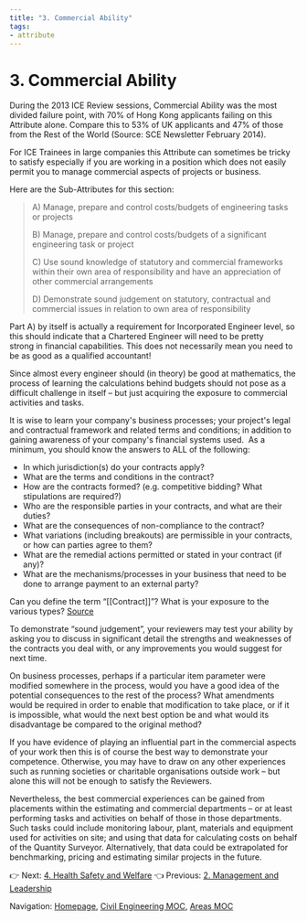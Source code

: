 ```yaml
---
title: "3. Commercial Ability"
tags: 
- attribute
---
```

# 3. Commercial Ability
During the 2013 ICE Review sessions, Commercial Ability was the most divided failure point, with 70% of Hong Kong applicants failing on this Attribute alone. Compare this to 53% of UK applicants and 47% of those from the Rest of the World (Source: SCE Newsletter February 2014).

For ICE Trainees in large companies this Attribute can sometimes be tricky to satisfy especially if you are working in a position which does not easily permit you to manage commercial aspects of projects or business.

Here are the Sub-Attributes for this section:

> A) Manage, prepare and control costs/budgets of engineering tasks or projects
> 
> B) Manage, prepare and control costs/budgets of a significant engineering task or project
> 
> C) Use sound knowledge of statutory and commercial frameworks within their own area of responsibility and have an appreciation of other commercial arrangements
> 
> D) Demonstrate sound judgement on statutory, contractual and commercial issues in relation to own area of responsibility

Part A) by itself is actually a requirement for Incorporated Engineer level, so this should indicate that a Chartered Engineer will need to be pretty strong in financial capabilities. This does not necessarily mean you need to be as good as a qualified accountant!

Since almost every engineer should (in theory) be good at mathematics, the process of learning the calculations behind budgets should not pose as a difficult challenge in itself – but just acquiring the exposure to commercial activities and tasks.

It is wise to learn your company's business processes; your project's legal and contractual framework and related terms and conditions; in addition to gaining awareness of your company's financial systems used.  As a minimum, you should know the answers to ALL of the following:

-   In which jurisdiction(s) do your contracts apply?
-   What are the terms and conditions in the contract?
-   How are the contracts formed? (e.g. competitive bidding? What stipulations are required?)
-   Who are the responsible parties in your contracts, and what are their duties?
-   What are the consequences of non-compliance to the contract?
-   What variations (including breakouts) are permissible in your contracts, or how can parties agree to them?
-   What are the remedial actions permitted or stated in your contract (if any)?
-   What are the mechanisms/processes in your business that need to be done to arrange payment to an external party?


Can you define the term “[[Contract]]”? What is your exposure to the various types? [Source](http://www.thebluediamondgallery.com/highlighted/c/contract.html)

To demonstrate “sound judgement”, your reviewers may test your ability by asking you to discuss in significant detail the strengths and weaknesses of the contracts you deal with, or any improvements you would suggest for next time.

On business processes, perhaps if a particular item parameter were modified somewhere in the process, would you have a good idea of the potential consequences to the rest of the process? What amendments would be required in order to enable that modification to take place, or if it is impossible, what would the next best option be and what would its disadvantage be compared to the original method?

If you have evidence of playing an influential part in the commercial aspects of your work then this is of course the best way to demonstrate your competence. Otherwise, you may have to draw on any other experiences such as running societies or charitable organisations outside work – but alone this will not be enough to satisfy the Reviewers.

Nevertheless, the best commercial experiences can be gained from placements within the estimating and commercial departments – or at least performing tasks and activities on behalf of those in those departments. Such tasks could include monitoring labour, plant, materials and equipment used for activities on site; and using that data for calculating costs on behalf of the Quantity Surveyor. Alternatively, that data could be extrapolated for benchmarking, pricing and estimating similar projects in the future.

👉 Next: [4. Health Safety and Welfare](notes/Civil%20Engineering%20MOC/Professional%20Review%20MOC/4.%20Health%20Safety%20and%20Welfare.md)
👈 Previous: [2. Management and Leadership](notes/Civil%20Engineering%20MOC/Professional%20Review%20MOC/2.%20Management%20and%20Leadership.md)

Navigation: [Homepage](_index.md), [Civil Engineering MOC](notes/Civil%20Engineering%20MOC/Civil%20Engineering%20MOC.md), [Areas MOC](Areas%20MOC)

